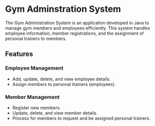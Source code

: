 # Gym Adminstration System 

The Gym Administration System is an application developed in Java to manage gym members and employees efficiently. This system handles employee information, member registrations, and the assignment of personal trainers to members.

## Features
### Employee Management
- Add, update, delete, and view employee details.
- Assign members to personal trainers (employees).
### Member Management
- Register new members.
- Update, delete, and view member details.
- Process for members to request and be assigned personal trainers.
